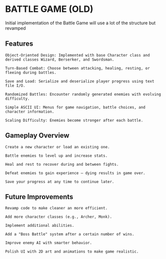 # BATTLE GAME (OLD)

Initial implementation of the Battle Game will use a lot of the structure but revamped
## Features

    Object-Oriented Design: Implemented with base Character class and derived classes Wizard, Berserker, and Swordsman.

    Turn-Based Combat: Choose between attacking, healing, resting, or fleeing during battles.

    Save and Load: Serialize and deserialize player progress using text file I/O.

    Randomized Battles: Encounter randomly generated enemies with evolving difficulty.

    Simple ASCII UI: Menus for game navigation, battle choices, and character information.

    Scaling Difficulty: Enemies become stronger after each battle.

## Gameplay Overview

    Create a new character or load an existing one.

    Battle enemies to level up and increase stats.

    Heal and rest to recover during and between fights.

    Defeat enemies to gain experience — dying results in game over.

    Save your progress at any time to continue later.


## Future Improvements

    Revamp code to make cleaner an more efficient.
    
    Add more character classes (e.g., Archer, Monk).

    Implement additional abilities.

    Add a "Boss Battle" system after a certain number of wins.

    Improve enemy AI with smarter behavior.

    Polish UI with 2D art and animations to make game realistic.
